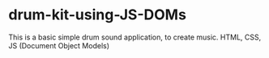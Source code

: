 # drum-kit-using-JS-DOMs
This is a basic simple drum sound application, to create music.
HTML, CSS, JS (Document Object Models) 
